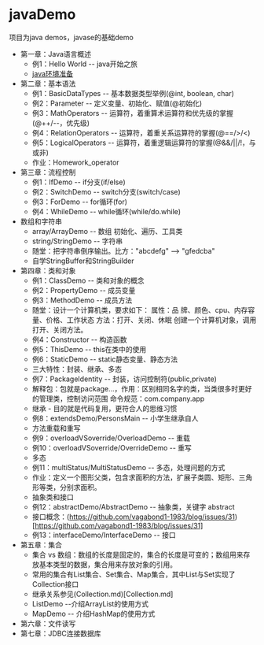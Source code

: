 # javaDemo

项目为java demos，javase的基础demo
- 第一章：Java语言概述
	- 例1：Hello World -- java开始之旅
	- [java环境准备](https://github.com/vagabond1-1983/javaDemo/issues/2)
- 第二章：基本语法
	- 例1：BasicDataTypes -- 基本数据类型举例(@int, boolean, char)
	- 例2：Parameter -- 定义变量、初始化、赋值(@初始化)
	- 例3：MathOperators -- 运算符，着重算术运算符和优先级的掌握(@++/--，优先级)
	- 例4：RelationOperators -- 运算符，着重关系运算符的掌握(@==/>/<)
	- 例5：LogicalOperators -- 运算符，着重逻辑运算符的掌握(@&&/||/!，与或非)
	- 作业：Homework_operator
- 第三章：流程控制
    - 例1：IfDemo -- if分支(if/else)
    - 例2：SwitchDemo -- switch分支(switch/case)
    - 例3：ForDemo -- for循环(for)
    - 例4：WhileDemo -- while循环(while/do.while)
- 数组和字符串
    - array/ArrayDemo -- 数组 初始化、遍历、工具类
    - string/StringDemo -- 字符串
    - 随堂：把字符串倒序输出。比方："abcdefg" --> "gfedcba"
    - 自学StringBuffer和StringBuilder
- 第四章：类和对象
    - 例1：ClassDemo -- 类和对象的概念
    - 例2：PropertyDemo -- 成员变量
    - 例3：MethodDemo -- 成员方法
    - 随堂：设计一个计算机类，要求如下：
            属性：品 牌、颜色、cpu、内存容量、价格、工作状态
            方法：打开、关闭、休眠
           创建一个计算机对象，调用打开、关闭方法。
    - 例4：Constructor -- 构造函数
    - 例5：ThisDemo -- this在类中的使用
    - 例6：StaticDemo -- static静态变量、静态方法
    - 三大特性：封装、继承、多态
    - 例7：PackageIdentity -- 封装，访问控制符(public,private)
    - 解释包：包就是package...，作用：区别相同名字的类，当类很多时更好的管理类，控制访问范围
        命令规范：com.company.app
    - 继承 - 目的就是代码复用，更符合人的思维习惯
    - 例8：extendsDemo/PersonsMain -- 小学生继承自人
    - 方法重载和重写
    - 例9：overloadVSoverride/OverloadDemo -- 重载
    - 例10：overloadVSoverride/OverrideDemo -- 重写
    - 多态
    - 例11：multiStatus/MultiStatusDemo -- 多态，处理问题的方式
    - 作业：定义一个图形父类，包含求面积的方法，扩展子类圆、矩形、三角形等类，分别求面积。
    - 抽象类和接口
    - 例12：abstractDemo/AbstractDemo -- 抽象类，关键字 abstract
    - 接口概念：(https://github.com/vagabond1-1983/blog/issues/31)[https://github.com/vagabond1-1983/blog/issues/31]
    - 例13：interfaceDemo/InterfaceDemo -- 接口
- 第五章：集合
    - 集合 vs 数组：数组的长度是固定的，集合的长度是可变的；数组用来存放基本类型的数据，集合用来存放对象的引用。
    - 常用的集合有List集合、Set集合、Map集合，其中List与Set实现了Collection接口
    - 继承关系参见(Collection.md)[Collection.md]
    - ListDemo --介绍ArrayList的使用方式
    - MapDemo -- 介绍HashMap的使用方式
- 第六章：文件读写
- 第七章：JDBC连接数据库
